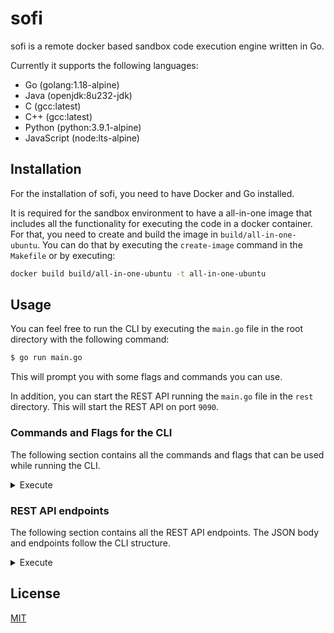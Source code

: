 # sofi

sofi is a remote docker based sandbox code execution engine written in Go.

Currently it supports the following languages:

- Go (golang:1.18-alpine)
- Java (openjdk:8u232-jdk)
- C (gcc:latest)
- C++ (gcc:latest)
- Python (python:3.9.1-alpine)
- JavaScript (node:lts-alpine)

## Installation

For the installation of sofi, you need to have Docker and Go installed.

It is required for the sandbox environment to have a all-in-one image that includes all the functionality for executing the code in a docker container. For that, you need to create and build the image in `build/all-in-one-ubuntu`. You can do that by executing the `create-image` command in the `Makefile` or by executing:

```sh
docker build build/all-in-one-ubuntu -t all-in-one-ubuntu
```
## Usage

You can feel free to run the CLI by executing the `main.go` file in the root directory with the following command:

```sh
$ go run main.go
```

This will prompt you with some flags and commands you can use.

In addition, you can start the REST API running the `main.go` file in the `rest` directory. This will start the REST API on port `9090`.

### Commands and Flags for the CLI

The following section contains all the commands and flags that can be used while running the CLI.

<details>
  <summary>Execute</summary>

  <p>
    The execute command will execute code in a containerized sandbox.
  </p>

  | Flag | Aliases | Description                                         | Default |
  |---|-----------------------------------------------------|---|---|
  | --language | -l, -lang | Set the language for the sofi sandbox runner.       | python |
  | --main | -m | Set the main file that should be executed first.    | example code in runner struct |
  | --dir | -d | Set the specific directory that should be executed. | example code in runner struct |
</details>

### REST API endpoints

The following section contains all the REST API endpoints. The JSON body and endpoints follow the CLI structure.

<details>
  <summary>Execute</summary>

  <p>
    The execute endpoint will execute code in a containerized sandbox.
  </p>

This JSON structure is an example for the request body:
  ```json
  {
      "language": "python",
      "content": "print(\"42 Hello World\")"
  }
  ```
</details>

## License

[MIT](https://choosealicense.com/licenses/mit/)